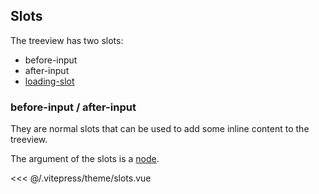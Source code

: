 ## Slots

The treeview has two slots:
- before-input
- after-input
- [loading-slot](./lazy.md)

### before-input / after-input

They are normal slots that can be used to add some inline content to the treeview.

The argument of the slots is a [node](./properties#node).

<<< @/.vitepress/theme/slots.vue

<slots/>
